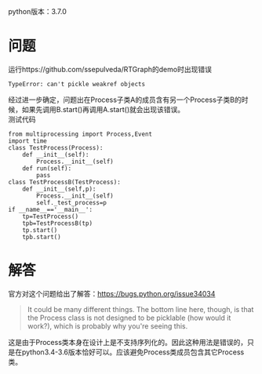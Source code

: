 python版本：3.7.0
# 问题

运行https://github.com/ssepulveda/RTGraph的demo时出现错误
```
TypeError: can't pickle weakref objects
```
经过进一步确定，问题出在Process子类A的成员含有另一个Process子类B的时候，如果先调用B.start()再调用A.start()就会出现该错误。  
测试代码
```
from multiprocessing import Process,Event
import time
class TestProcess(Process):
    def __init__(self):
        Process.__init__(self)
    def run(self):
        pass
class TestProcessB(TestProcess):
    def __init__(self,p):
        Process.__init__(self)
        self._test_process=p
if __name__=='__main__':
    tp=TestProcess()
    tpb=TestProcessB(tp)
    tp.start()
    tpb.start()
```
# 解答
官方对这个问题给出了解答：https://bugs.python.org/issue34034

>It could be many different things.  The bottom line here, though, is that the Process class is not designed to be picklable (how would it work?), which is probably why you're seeing this.

这是由于Process类本身在设计上是不支持序列化的。因此这种用法是错误的，只是在python3.4-3.6版本恰好可以。应该避免Process类成员包含其它Process类。